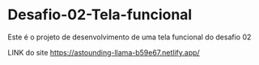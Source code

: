 # Desafio-02-Tela-funcional
Este é o projeto de desenvolvimento de uma tela funcional do desafio 02

LINK do site
https://astounding-llama-b59e67.netlify.app/
